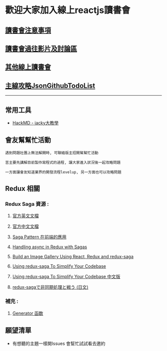 # 歡迎大家加入線上reactjs讀書會

## [讀書會注意事項](https://github.com/onlinereadbook/bookreactjs/tree/master/%E8%AE%80%E6%9B%B8%E6%9C%83%E6%B3%A8%E6%84%8F%E4%BA%8B%E9%A0%85)

## [讀書會過往影片及討論區](https://github.com/onlinereadbook/bookreactjs/tree/master/%E8%AE%80%E6%9B%B8%E6%9C%83%E9%81%8E%E5%BE%80%E5%BD%B1%E7%89%87%E5%8F%8A%E8%A8%8E%E8%AB%96%E5%8D%80)

## [其他線上讀書會](https://github.com/onlinereadbook/bookreactjs/tree/master/其他線上讀書會)

## [主線攻略JsonGithubTodoList](http://goo.gl/VxQ0ab)

---

## 常用工具

- [HackMD - jacky大教學](https://www.youtube.com/watch?v=8maKJ6CJ9no)

## 會友幫幫忙活動

```
遇到問題社團上無法解開時, 可聯絡版主招開幫幫忙活動

苦主要先講解目前製作寫程式的過程, 讓大家進入狀況後一起攻略問題

一方面讓會友知道業界的開發流程levelup, 另一方面也可以攻略問題
```
## Redux 相關

### Redux Saga 資源 :

1. [官方英文文檔](https://goo.gl/842OA0)

2. [官方中文文檔](https://goo.gl/C8lJRy)

3. [Saga Pattern 在前端的應用](https://goo.gl/SeSJDc)

4. [Handling async in Redux with Sagas](https://goo.gl/RFN4vH)

5. [Build an Image Gallery Using React, Redux and redux-saga](https://goo.gl/40e2e1)

6. [Using redux-saga To Simplify Your Codebase](https://goo.gl/Kkf3fy)

7. [Using redux-saga To Simplify Your Codebase 中文版](https://goo.gl/T9JdqY)

8. [redux-sagaで非同期処理と戦う (日文)](https://goo.gl/NPyYsE)

### 補充 :

1. [Generator 函数](https://goo.gl/jkJ1TF)

## 願望清單

- 有想聽的主題一樣開Issues 會幫忙試試看去邀約
